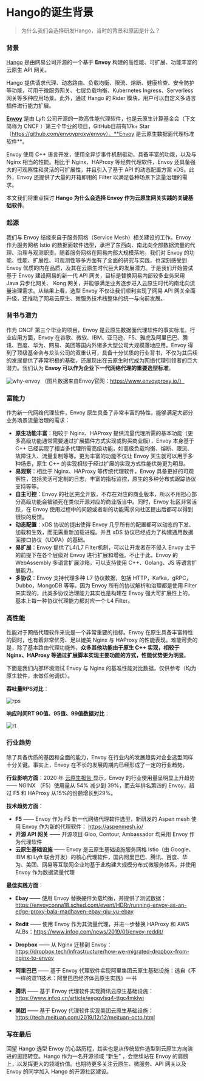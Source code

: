 # Hango的诞生背景


> 为什么我们会选择研发Hango，当时的背景和原因是什么？


### 背景

[Hango](https://github.com/hango-io/hango-gateway) 是由网易公司开源的一个基于 **Envoy** 构建的高性能、可扩展、功能丰富的云原生 API 网关。

Hango 提供请求代理、动态路由、负载均衡、限流、熔断、健康检查、安全防护等功能，可用于微服务网关、七层负载均衡、Kubernetes Ingress、Serverless 网关等多种应用场景。此外，通过 Hango 的 Rider 模块，用户可以自定义多语言插件进行能力扩展。

**[Envoy](https://www.envoyproxy.io/)** 是由 Lyft 公司开源的一款高性能代理软件，也是云原生计算基金会（下文简称为 CNCF ）第三个毕业的项目，GitHub目前有17k+ Star（https://github.com/envoyproxy/envoy）。**Envoy 是云原生数据面代理标准软件**。

Envoy 使用 C++ 语言开发，使用全异步事件机制驱动，具备丰富的功能，以及与 Nginx 相当的性能。相比于 Nginx、HAProxy 等经典代理软件，Envoy 还具备强大的可观察性和灵活的可扩展性，并且引入了基于 API 的动态配置方案 xDS。此外，Envoy 还提供了大量的开箱即用的 Filter 以满足各种场景下流量治理的需求。

本文我们将重点探讨 **Hango 为什么会选择 Envoy 作为云原生网关实践的关键基础软件**。

### 起源

我们与 Envoy 结缘来自于服务网格（Service Mesh）相关建设的工作。Envoy 作为服务网格 Istio 的数据面软件选型，承担了东西向、南北向全部数据流量的代理、治理与观测职责。随着服务网格在网易内部大规模落地，我们对 Envoy 的功能、性能、扩展性、可观测性等多方面有了全面的研究与实践，也深刻感受到 Envoy 优质的内在品质，及其在云原生时代巨大的发展潜力。于是我们开始尝试基于 Envoy 建设网易的新一代 API 网关，目标是替换网易内部较多业务采用 Java 异步化网关、 Kong 网关，并能够满足业务逐步进入云原生时代的南北向流量治理需求。从结果上看，选型 Envoy 不仅让我们顺利实现了网易 API 网关全面升级，还推动了网易云原生、微服务技术栈整体的统一与向前发展。

### 背书与潜力

作为 CNCF 第三个毕业的项目，Envoy 是云原生数据面代理软件的事实标准。行业应用方面，Envoy 在谷歌、微软、IBM、亚马逊、F5、雅虎及阿里巴巴、腾讯、百度、华为、网易、美团等国内外诸多大型公司大规模落地应用。Envoy 得到了顶级基金会与龙头公司的双重认可，具备十分优质的行业背书，不仅为其后续的发展提供了非常积极的基础，还展现出在云原生时代成为网络代理引领者的巨大潜力。我们认为 **Envoy 可以作为企业下一代网络代理的重要选型标准**。

![why-envoy](imgs/why-envoy.png)
（图片数据来自Envoy官网：https://www.envoyproxy.io/）

### 富能力

作为新一代网络代理软件，Envoy 原生具备了非常丰富的特性，能够满足大部分业务场景流量治理的需求：

* **原生功能丰富**：相较于 Nginx、HAProxy 提供流量代理所需的基本功能（更多高级功能通常需要通过扩展插件方式实现或购买商业版），Envoy 本身基于 C++ 已经实现了相当多代理所需高级功能，如高级负载均衡、熔断、限流、故障注入、流量复制等等。更为丰富的功能不仅让 Envoy 天生就可以用于多种场景，原生 C++ 的实现相较于经过扩展的实现方式性能优势更为明显。
* **易观察**：相比于 Nginx、HAProxy 等传统代理软件，Envoy 具备更好的可观察性，包括灵活可定制的日志，丰富的指标监控，原生的多种分布式跟踪协议支持等等。
* **自主可控**：Envoy 的社区完全开放，不存在对应的商业版本，所以不用担心部分高级功能会被锁死在类似开源对应的商业版当中。同时，Envoy 社区非常活跃，在 Envoy 使用过程中的问题或者新的功能需求向社区提出后都可以得到很快的反馈。
* **动态配置**：xDS 协议的提出使得 Envoy 几乎所有的配置都可以动态的下发、加载和生效，而无需重新加载进程。并且 xDS 协议已经成为了构建通用数据面接口协议（UDPA）的基础。
* **易扩展**：Envoy 提供了L4/L7 Filter机制，可以让开发者在不侵入 Envoy 主干的前提下在各个层级对 Envoy 进行扩展和增强。不止于此，Envoy 的 WebAssembly 多语言扩展沙箱，可以支持使用 C++、Golang、JS 等语言扩展能力。
* **多协议**：Envoy 支持代理多种 L7 协议数据，包括 HTTP，Kafka，gRPC，Dubbo，MongoDB 等等。因为 Envoy 所有的协议解析和治理都是使用 Filter 来实现的，此类多协议治理能力其实也是构建在 Envoy 强大可扩展性上的，基本上每一种协议代理能力都对应一个 L4 Filter。



### 高性能

性能对于网络代理软件来说是一个非常重要的指标。Envoy 在原生具备丰富特性的同时，也有着非常优秀、足以媲美 Nginx 与 HAProxy 的性能表现。难能可贵的是，除了基本路由代理功能外，**众多其他功能由于原生 C++ 实现，相较于 Nginx、HAProxy 等通过扩展脚本实现主要功能的方式，性能优势更为明显**。

下面是我们内部环境测试 Envoy 与 Nginx 的基准性能对比数据，仅供参考（均为原生软件，未做任何调优）。

**吞吐量RPS对比**：

![rps](imgs/tps.png)

**响应时间RT 90值、95值、99值数据对比**：

![rt](imgs/rt.png)

### 行业趋势

除了具备优质的基因和全面的能力，Envoy 在行业内的发展趋势对企业选型同样十分关键。事实上，Envoy 在不长的发展周期内已经形成了一定的行业趋势。

**行业影响方面**：2020 年 [云原生报告 ](https://www.cncf.io/blog/2021/04/28/cncf-cloud-native-survey-china-2020)显示，Envoy 的行业使用量呈明显上升趋势 —— NGINX （F5）使用量从 54% 减少到 39%，而去年排名第四的 Envoy，超过 F5 和 HAProxy 从15%的份额增长到29%。

**技术趋势方面**：

- **F5** —— Envoy 作为 F5 新一代网络代理软件选型，新研发的 Aspen mesh 使用 Envoy 作为新的代理软件：  https://aspenmesh.io/
- **开源 API 网关** —— 开源项目 Gloo, Contour, Ambassador 均采用 Envoy 作为代理软件
- **云原生基础设施** —— Envoy 是云原生基础设施服务网格 Istio（由 Google、IBM 和 Lyft 联合开发）的核心代理软件，国内阿里巴巴、腾讯、百度、华为、美团、网易等互联网企业均基于此构建大规模分布式微服务体系，并使用 Envoy 作为数据流量代理

**最佳实践方面**：

- **Ebay** —— 使用 Envoy 替换硬件负载均衡，并提供了测试数据：https://envoyconna18.sched.com/event/HDRr/running-envoy-as-an-edge-proxy-bala-madhaven-ebay-qiu-yu-ebay

- **Redit** —— 使用 Envoy 作为其流量代理，并进一步替换 HAProxy 和 AWS ALBs：https://www.infoq.com/news/2019/01/envoy-reddit/

- **Dropbox** —— 从 Nginx 迁移到 Envoy：https://dropbox.tech/infrastructure/how-we-migrated-dropbox-from-nginx-to-envoy

- **阿里巴巴** —— 基于 Envoy 代理软件实现阿里集团云原生基础设施：选自《不一样的双11技术：阿里巴巴经济体云原生实践》一书

- **腾讯** —— 基于 Envoy 代理软件实现腾讯云原生基础设施：https://www.infoq.cn/article/eeggylsq4-ttgc4mklwi

- **美团** —— 基于 Envoy 代理软件实现美团云原生基础设施：https://tech.meituan.com/2019/12/12/meituan-octo.html



### 写在最后

回望 Hango 选型 Envoy 的心路历程，其实也是从传统软件选型到云原生方向演进的思路转变。Hango 作为一名开源领域 “新生” ，会继续站在 Envoy 的肩膀上，以发挥更大的领域价值。也期待更多关注云原生、微服务、API 网关以及 Envoy 的同学加入 Hango 的开源社区建设。